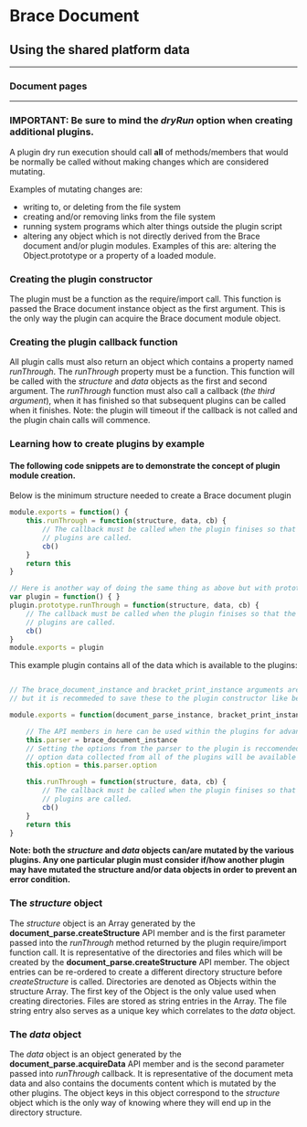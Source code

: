 # Brace Document
## Using the shared platform data

---
### Document pages

---

### IMPORTANT: Be sure to mind the *dryRun* option when creating additional plugins.
A plugin dry run execution should call **all** of methods/members that would be normally be called without making changes which are considered mutating.

Examples of mutating changes are:
* writing to, or deleting from the file system
* creating and/or removing links from the file system
* running system programs which alter things outside the plugin script
* altering any object which is not directly derived from the Brace document and/or plugin modules. Examples of this are: altering the Object.prototype or a property of a loaded module.

### Creating the plugin constructor
The plugin must be a function as the require/import call. This function is passed the Brace document instance object as the first argument. This is the only way the plugin can acquire the Brace document module object.

### Creating the plugin callback function
All plugin calls must also return an object which contains a property named *runThrough*. The *runThrough* property must be a function. This function will be called with the *structure* and *data* objects as the first and second argument. The *runThrough* function must also call a callback (*the third argument*), when it has finished so that subsequent plugins can be called when it finishes.
Note: the plugin will timeout if the callback is not called and the plugin chain calls will commence.

### Learning how to create plugins by example
#### The following code snippets are to demonstrate the concept of plugin module creation.

Below is the minimum structure needed to create a Brace document plugin
```javascript
module.exports = function() {
	this.runThrough = function(structure, data, cb) {
		// The callback must be called when the plugin finises so that the other
		// plugins are called.
		cb()
	}
	return this
}

// Here is another way of doing the same thing as above but with prototypes
var plugin = function() { }
plugin.prototype.runThrough = function(structure, data, cb) {
	// The callback must be called when the plugin finises so that the other
	// plugins are called.
	cb()
}
module.exports = plugin
```

This example plugin contains all of the data which is available to the plugins:
```javascript

// The brace_document_instance and bracket_print_instance arguments are optional
// but it is recommeded to save these to the plugin constructor like below.

module.exports = function(document_parse_instance, bracket_print_instance) {

	// The API members in here can be used within the plugins for advanced usage.
	this.parser = brace_document_instance
	// Setting the options from the parser to the plugin is reccomended sense the
	// option data collected from all of the plugins will be available in it.
	this.option = this.parser.option

	this.runThrough = function(structure, data, cb) {
		// The callback must be called when the plugin finises so that the other
		// plugins are called.
		cb()
	}
	return this
}
```

**Note: both the *structure* and *data* objects can/are mutated by the various plugins. Any one particular plugin must consider if/how another plugin may have mutated the structure and/or data objects in order to prevent an error condition.**

### The *structure* object
The *structure* object is an Array generated by the **document_parse.createStructure** API member and is the first parameter passed into the *runThrough* method returned by the plugin require/import function call. It is representative of the directories and files which will be created by the **document_parse.createStructure** API member. The object entries can be re-ordered to create a different directory structure before *createStructure* is called.
Directories are denoted as Objects within the structure Array. The first key of the Object is the only value used when creating directories. Files are stored as string entries in the Array. The file string entry also serves as a unique key which correlates to the *data* object.

### The *data* object
The *data* object is an object generated by the **document_parse.acquireData** API member and is the second parameter passed into *runThrough* callback. It is representative of the document meta data and also contains the documents content which is mutated by the other plugins. The object keys in this object correspond to the *structure* object which is the only way of knowing where they will end up in the directory structure.
